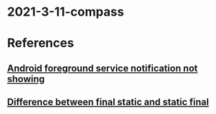 # 2021-3-11-compass

# References
## [Android foreground service notification not showing](https://stackoverflow.com/questions/44658923/android-foreground-service-notification-not-showing/51908073)
## [Difference between final static and static final](https://stackoverflow.com/questions/11219556/difference-between-final-static-and-static-final)
